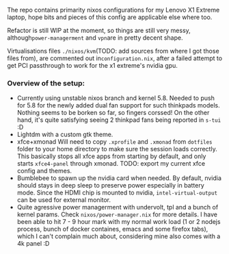 The repo contains primarity nixos configurations for my Lenovo X1 Extreme laptop, hope bits and pieces of this config are applicable else where too.

Refactor is still WIP at the moment, so things are still very messy, although`power-managerment` and `vpn`are in pretty decent shape.

Virtualisations files `./nixos/kvm`(TODO: add sources from where I got those files from), are commented out in`configuration.nix`, after a failed attempt to get PCI passthrough to work for the x1 extreme's nvidia gpu.

### Overview of the setup:

- Currently using unstable nixos branch and kernel 5.8. Needed to push for 5.8 for the newly added dual fan support for such thinkpads models. Nothing seems to be borken so far, so fingers corssed! On the other hand, it's quite satisfying seeing 2 thinkpad fans being reported in `s-tui` :D
- Lightdm with a custom gtk theme.
- xfce+xmonad Will need to copy `.xprofile` and `.xmonad` from `dotfiles` folder to your home directory to make sure the session loads correctly. This basically stops all xfce apps from starting by default, and only starts `xfce4-panel` through xmonad. TODO: export my current xfce config and themes.
- Bumblebee to spawn up the nvidia card when needed. By default, nvidia should stays in deep sleep to preserve power especially in battery mode. Since the HDMI chip is mounted to nvidia, `intel-virtual-output` can be used for external monitor.
- Quite agressive power managerment with undervolt, tpl and a bunch of kernel params. Check `nixos/power-manager.nix` for more details. I have been able to hit 7 - 9 hour mark with my normal work load (1 or 2 nodejs process, bunch of docker containes, emacs and some firefox tabs), which I can't complain much about, considering mine also comes with a 4k panel :D
